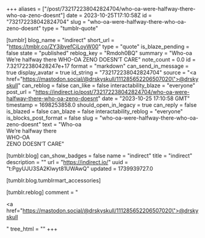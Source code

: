 +++
aliases = ["/post/732172238042824704/who-oa-were-halfway-there-who-oa-zeno-doesnt"]
date = 2023-10-25T17:10:58Z
id = "732172238042824704"
slug = "who-oa-were-halfway-there-who-oa-zeno-doesnt"
type = "tumblr-quote"

[tumblr]
blog_name = "indirect"
short_url = "https://tmblr.co/ZY3jbyefCiLoyW00"
type = "quote"
is_blaze_pending = false
state = "published"
reblog_key = "Rmdoh0BQ"
summary = "Who-oa We’re halfway there WHO-OA ZENO DOESN’T CARE"
note_count = 0.0
id = 7.321722380428247e+17
format = "markdown"
can_send_in_message = true
display_avatar = true
id_string = "732172238042824704"
source = "<a href=\"https://mastodon.social/@drskyskull/111285652206507020\">@drskyskull</a>"
can_reblog = false
can_like = false
interactability_blaze = "everyone"
post_url = "https://indirect.io/post/732172238042824704/who-oa-were-halfway-there-who-oa-zeno-doesnt"
date = "2023-10-25 17:10:58 GMT"
timestamp = 1698253858.0
should_open_in_legacy = true
can_reply = false
is_blazed = false
can_blaze = false
interactability_reblog = "everyone"
is_blocks_post_format = false
slug = "who-oa-were-halfway-there-who-oa-zeno-doesnt"
text = "Who-oa<br/>We’re halfway there <br/>WHO-OA<br/>ZENO DOESN’T CARE"

[tumblr.blog]
can_show_badges = false
name = "indirect"
title = "indirect"
description = ""
url = "https://indirect.io/"
uuid = "t:PgyUJU3SA2Klwyt81UWAwQ"
updated = 1739939727.0

[tumblr.blog.tumblrmart_accessories]

[tumblr.reblog]
comment = "<p><a href=\"https://mastodon.social/@drskyskull/111285652206507020\">@drskyskull</a></p>"
tree_html = ""
+++
